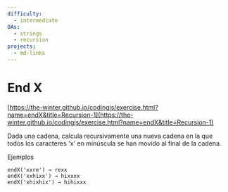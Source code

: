```yaml
---
difficulty:
  - intermediate
OAs:
  - strings
  - recursion
projects:
  - md-links
---
```


# End X

[https://the-winter.github.io/codingjs/exercise.html?name=endX&title=Recursion-1](https://the-winter.github.io/codingjs/exercise.html?name=endX&title=Recursion-1)

Dada una cadena, calcula recursivamente una
nueva cadena en la que todos los caracteres
'x' en minúscula se han movido al final de la cadena.

Ejemplos

    endX('xxre') → rexx
    endX('xxhixx') → hixxxx
    endX('xhixhix') → hihixxx
